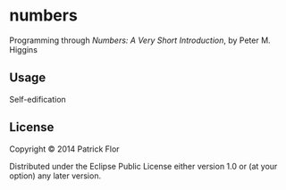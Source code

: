 # numbers

Programming through _Numbers: A Very Short Introduction_, by Peter M. Higgins

## Usage

Self-edification

## License

Copyright © 2014 Patrick Flor

Distributed under the Eclipse Public License either version 1.0 or (at
your option) any later version.
